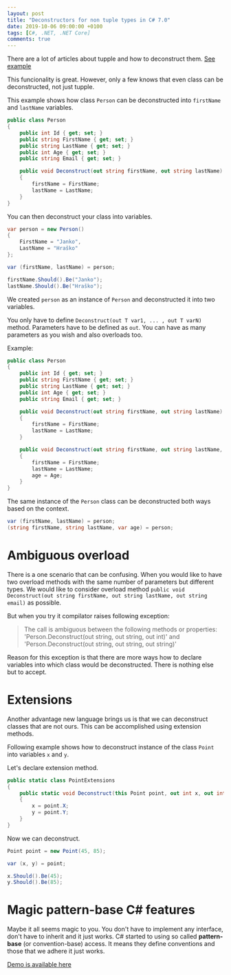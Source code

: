 ```yaml
---
layout: post
title: "Deconstructors for non tuple types in C# 7.0"
date: 2019-10-06 09:00:00 +0100
tags: [C#, .NET, .NET Core]
comments: true
---
```


There are a lot of articles about tupple and how to deconstruct them. [See example](https://visualstudiomagazine.com/articles/2017/01/01/tuples-csharp-7.aspx)

This funcionality is great. However, only a few knows that even class can be deconstructed, not just tupple.

This example shows how class `Person` can be deconstructed into `firstName` and `lastName` variables.

```csharp
public class Person
{
    public int Id { get; set; }
    public string FirstName { get; set; }
    public string LastName { get; set; }
    public int Age { get; set; }
    public string Email { get; set; }

    public void Deconstruct(out string firstName, out string lastName)
    {
        firstName = FirstName;
        lastName = LastName;
    }
}
```

You can then deconstruct your class into variables.

```csharp
var person = new Person()
{
    FirstName = "Janko",
    LastName = "Hraško"
};

var (firstName, lastName) = person;

firstName.Should().Be("Janko");
lastName.Should().Be("Hraško");
```

We created `person` as an instance of `Person` and deconstructed it into two variables.

You only have to define `Deconstruct(out T var1, ... , out T varN)` method. Parameters have to be defined as `out`.
You can have as many parameters as you wish and also overloads too.

Example:

```csharp
public class Person
{
    public int Id { get; set; }
    public string FirstName { get; set; }
    public string LastName { get; set; }
    public int Age { get; set; }
    public string Email { get; set; }

    public void Deconstruct(out string firstName, out string lastName)
    {
        firstName = FirstName;
        lastName = LastName;
    }

    public void Deconstruct(out string firstName, out string lastName, out int age)
    {
        firstName = FirstName;
        lastName = LastName;
        age = Age;
    }
}
```

The same instance of the `Person` class can be deconstructed both ways based on the context.

```csharp
var (firstName, lastName) = person;
(string firstName, string lastName, var age) = person;
```

# Ambiguous overload

There is a one scenario that can be confusing. When you would like to have two overload methods with the same number of parameters but different types.
We would like to consider overload method `public void Deconstruct(out string firstName, out string lastName, out string email)` as possible.

But when you try it compilator raises following exception:

> The call is ambiguous between the following methods or properties: 'Person.Deconstruct(out string, out string, out int)' and 'Person.Deconstruct(out string, out string, out string)'

Reason for this exception is that there are more ways how to declare variables into which class would be deconstructed. There is nothing else but to accept.

# Extensions

Another advantage new language brings us is that we can deconstruct classes that are not ours. This can be accomplished using extension methods.

Following example shows how to deconstruct instance of the class `Point` into variables `x` and `y`.

Let's declare extension method.

```csharp
public static class PointExtensions
{
    public static void Deconstruct(this Point point, out int x, out int y)
    {
        x = point.X;
        y = point.Y;
    }
}
```

Now we can deconstruct.

```csharp
Point point = new Point(45, 85);

var (x, y) = point;

x.Should().Be(45);
y.Should().Be(85);
```

# Magic pattern-base C# features

Maybe it all seems magic to you. You don't have to implement any interface, don't have to inherit and it just works. C# started to using so called **pattern-base** (or convention-base) access. It means they define conventions and those that we adhere it just works.

[Demo is available here](https://github.com/Burgyn/Sample.DeconstructorsForNonTuple)
